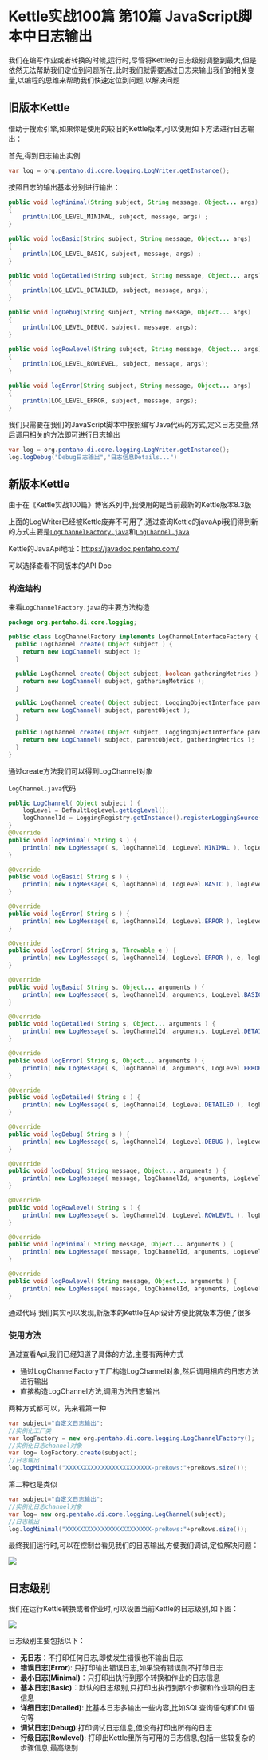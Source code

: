 # Kettle实战100篇 第10篇 JavaScript脚本中日志输出

我们在编写作业或者转换的时候,运行时,尽管将Kettle的日志级别调整到最大,但是依然无法帮助我们定位到问题所在,此时我们就需要通过日志来输出我们的相关变量,以编程的思维来帮助我们快速定位到问题,以解决问题

## 旧版本Kettle

借助于搜索引擎,如果你是使用的较旧的Kettle版本,可以使用如下方法进行日志输出：

首先,得到日志输出实例

```java
var log = org.pentaho.di.core.logging.LogWriter.getInstance();
```

按照日志的输出基本分别进行输出：

```java
public void logMinimal(String subject, String message, Object... args)
{ 
    println(LOG_LEVEL_MINIMAL, subject, message, args) ; 
}

public void logBasic(String subject, String message, Object... args)
{ 
    println(LOG_LEVEL_BASIC, subject, message, args) ; 
}

public void logDetailed(String subject, String message, Object... args)
{ 
    println(LOG_LEVEL_DETAILED, subject, message, args); 
}

public void logDebug(String subject, String message, Object... args)
{ 
    println(LOG_LEVEL_DEBUG, subject, message, args); 
}

public void logRowlevel(String subject, String message, Object... args)
{ 
    println(LOG_LEVEL_ROWLEVEL, subject, message, args); 
}

public void logError(String subject, String message, Object... args)
{ 
    println(LOG_LEVEL_ERROR, subject, message, args); 
}
```

我们只需要在我们的JavaScript脚本中按照编写Java代码的方式,定义日志变量,然后调用相关的方法即可进行日志输出

```java
var log = org.pentaho.di.core.logging.LogWriter.getInstance();
log.logDebug("Debug日志输出","日志信息Details...")
```

## 新版本Kettle

由于在《Kettle实战100篇》博客系列中,我使用的是当前最新的Kettle版本8.3版

上面的LogWriter已经被Kettle废弃不可用了,通过查询Kettle的javaApi我们得到新的方式主要是[`LogChannelFactory.java`](https://javadoc.pentaho.com/kettle830/kettle-core-8.3.0.1-377-javadoc/index.html)和[`LogChannel.java`](https://javadoc.pentaho.com/kettle830/kettle-core-8.3.0.1-377-javadoc/index.html)

Kettle的JavaApi地址：https://javadoc.pentaho.com/

可以选择查看不同版本的API Doc

### 构造结构

来看`LogChannelFactory.java`的主要方法构造

```java
package org.pentaho.di.core.logging;

public class LogChannelFactory implements LogChannelInterfaceFactory {
  public LogChannel create( Object subject ) {
    return new LogChannel( subject );
  }

  public LogChannel create( Object subject, boolean gatheringMetrics ) {
    return new LogChannel( subject, gatheringMetrics );
  }

  public LogChannel create( Object subject, LoggingObjectInterface parentObject ) {
    return new LogChannel( subject, parentObject );
  }

  public LogChannel create( Object subject, LoggingObjectInterface parentObject, boolean gatheringMetrics ) {
    return new LogChannel( subject, parentObject, gatheringMetrics );
  }
}
```

通过create方法我们可以得到LogChannel对象

`LogChannel.java`代码

```java
public LogChannel( Object subject ) {
    logLevel = DefaultLogLevel.getLogLevel();
    logChannelId = LoggingRegistry.getInstance().registerLoggingSource( subject );
}
@Override
public void logMinimal( String s ) {
    println( new LogMessage( s, logChannelId, LogLevel.MINIMAL ), logLevel );
}

@Override
public void logBasic( String s ) {
    println( new LogMessage( s, logChannelId, LogLevel.BASIC ), logLevel );
}

@Override
public void logError( String s ) {
    println( new LogMessage( s, logChannelId, LogLevel.ERROR ), logLevel );
}

@Override
public void logError( String s, Throwable e ) {
    println( new LogMessage( s, logChannelId, LogLevel.ERROR ), e, logLevel );
}

@Override
public void logBasic( String s, Object... arguments ) {
    println( new LogMessage( s, logChannelId, arguments, LogLevel.BASIC ), logLevel );
}

@Override
public void logDetailed( String s, Object... arguments ) {
    println( new LogMessage( s, logChannelId, arguments, LogLevel.DETAILED ), logLevel );
}

@Override
public void logError( String s, Object... arguments ) {
    println( new LogMessage( s, logChannelId, arguments, LogLevel.ERROR ), logLevel );
}

@Override
public void logDetailed( String s ) {
    println( new LogMessage( s, logChannelId, LogLevel.DETAILED ), logLevel );
}

@Override
public void logDebug( String s ) {
    println( new LogMessage( s, logChannelId, LogLevel.DEBUG ), logLevel );
}

@Override
public void logDebug( String message, Object... arguments ) {
    println( new LogMessage( message, logChannelId, arguments, LogLevel.DEBUG ), logLevel );
}

@Override
public void logRowlevel( String s ) {
    println( new LogMessage( s, logChannelId, LogLevel.ROWLEVEL ), logLevel );
}

@Override
public void logMinimal( String message, Object... arguments ) {
    println( new LogMessage( message, logChannelId, arguments, LogLevel.MINIMAL ), logLevel );
}

@Override
public void logRowlevel( String message, Object... arguments ) {
    println( new LogMessage( message, logChannelId, arguments, LogLevel.ROWLEVEL ), logLevel );
}
```

通过代码 我们其实可以发现,新版本的Kettle在Api设计方便比就版本方便了很多

### 使用方法

通过查看Api,我们已经知道了具体的方法,主要有两种方式

- 通过LogChannelFactory工厂构造LogChannel对象,然后调用相应的日志方法进行输出
- 直接构造LogChannel方法,调用方法日志输出

两种方式都可以，先来看第一种

```java
var subject="自定义日志输出";
//实例化工厂类
var logFactory = new org.pentaho.di.core.logging.LogChannelFactory();
//实例化日志channel对象
var log= logFactory.create(subject);
//日志输出
log.logMinimal("XXXXXXXXXXXXXXXXXXXXXXXX-preRows:"+preRows.size());
```

第二种也是类似

```java
var subject="自定义日志输出";
//实例化日志channel对象
var log= new org.pentaho.di.core.logging.LogChannel(subject);
//日志输出
log.logMinimal("XXXXXXXXXXXXXXXXXXXXXXXX-preRows:"+preRows.size());
```

最终我们运行时,可以在控制台看见我们的日志输出,方便我们调试,定位解决问题：

![](kia-jsLog-1.png)

## 日志级别

我们在运行Kettle转换或者作业时,可以设置当前Kettle的日志级别,如下图：

![](kia-jsLog-2.png)

日志级别主要包括以下：

- **无日志**：不打印任何日志,即使发生错误也不输出日志
- **错误日志(Error)**: 只打印输出错误日志,如果没有错误则不打印日志
- **最小日志(Minimal)**：只打印出执行到那个转换和作业的日志信息
- **基本日志(Basic)**：默认的日志级别,只打印出执行到那个步骤和作业项的日志信息
- **详细日志(Detailed)**: 比基本日志多输出一些内容,比如SQL查询语句和DDL语句等
- **调试日志(Debug)**:打印调试日志信息,但没有打印出所有的日志
- **行级日志(Rowlevel)**: 打印出Kettle里所有可用的日志信息,包括一些较复杂的步骤信息,最高级别